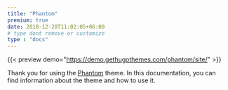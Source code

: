 ```yaml
---
title: "Phantom"
premium: true
date: 2018-12-28T11:02:05+06:00 
# type dont remove or customize
type : "docs"
---
```


{{< preview demo="https://demo.gethugothemes.com/phantom/site/" >}}

Thank you for using the [Phantom](https://gethugothemes.com/products/phantom-hugo/) theme. In this documentation, you can find information about the theme and how to use it.